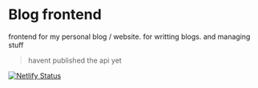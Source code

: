 # Blog frontend

frontend for my personal blog / website. for writting blogs. and managing stuff

> havent published the api yet


[![Netlify Status](https://api.netlify.com/api/v1/badges/aad57014-f6ae-4760-aeed-5dfdff303158/deploy-status)](https://app.netlify.com/sites/nostalgic-tesla-24929f/deploys)